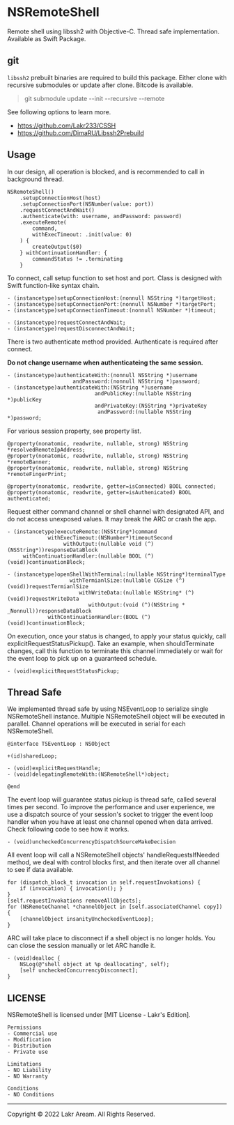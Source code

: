 # NSRemoteShell

Remote shell using libssh2 with Objective-C. Thread safe implementation. Available as Swift Package.

## git

`libssh2` prebuilt binaries are required to build this package. Either clone with recursive submodules or update after clone. Bitcode is available.

> git submodule update --init --recursive --remote

See following options to learn more.

- https://github.com/Lakr233/CSSH 
- https://github.com/DimaRU/Libssh2Prebuild

## Usage

In our design, all operation is blocked, and is recommended to call in background thread.

```
NSRemoteShell()
    .setupConnectionHost(host)
    .setupConnectionPort(NSNumber(value: port))
    .requestConnectAndWait()
    .authenticate(with: username, andPassword: password)
    .executeRemote(
        command,
        withExecTimeout: .init(value: 0)
    ) {
        createOutput($0) 
    } withContinuationHandler: {
        commandStatus != .terminating
    }
```

To connect, call setup function to set host and port. Class is designed with Swift function-like syntax chain.

```
- (instancetype)setupConnectionHost:(nonnull NSString *)targetHost;
- (instancetype)setupConnectionPort:(nonnull NSNumber *)targetPort;
- (instancetype)setupConnectionTimeout:(nonnull NSNumber *)timeout;

- (instancetype)requestConnectAndWait;
- (instancetype)requestDisconnectAndWait;
```

There is two authenticate method provided. Authenticate is required after connect.

**Do not change username when authenticateing the same session.**

```
- (instancetype)authenticateWith:(nonnull NSString *)username
                     andPassword:(nonnull NSString *)password;
- (instancetype)authenticateWith:(NSString *)username
                            andPublicKey:(nullable NSString *)publicKey
                            andPrivateKey:(NSString *)privateKey
                             andPassword:(nullable NSString *)password;
```

For various session property, see property list.

```
@property(nonatomic, readwrite, nullable, strong) NSString *resolvedRemoteIpAddress;
@property(nonatomic, readwrite, nullable, strong) NSString *remoteBanner;
@property(nonatomic, readwrite, nullable, strong) NSString *remoteFingerPrint;

@property(nonatomic, readwrite, getter=isConnected) BOOL connected;
@property(nonatomic, readwrite, getter=isAuthenicated) BOOL authenticated;
```

Request either command channel or shell channel with designated API, and do not access unexposed values. It may break the ARC or crash the app.

```
- (instancetype)executeRemote:(NSString*)command
             withExecTimeout:(NSNumber*)timeoutSecond
                  withOutput:(nullable void (^)(NSString*))responseDataBlock
     withContinuationHandler:(nullable BOOL (^)(void))continuationBlock;

- (instancetype)openShellWithTerminal:(nullable NSString*)terminalType
                    withTermianlSize:(nullable CGSize (^)(void))requestTermianlSize
                       withWriteData:(nullable NSString* (^)(void))requestWriteData
                          withOutput:(void (^)(NSString * _Nonnull))responseDataBlock
             withContinuationHandler:(BOOL (^)(void))continuationBlock;
```

On execution, once your status is changed, to apply your status quickly, call explicitRequestStatusPickup(). Take an example, when shouldTerminate changes, call this function to terminate this channel immediately or wait for the event loop to pick up on a guaranteed schedule.

```
- (void)explicitRequestStatusPickup;
```

## Thread Safe

We implemented thread safe by using NSEventLoop to serialize single NSRemoteShell instance. Multiple NSRemoteShell object will be executed in parallel. Channel operations will be executed in serial for each NSRemoteShell.

```
@interface TSEventLoop : NSObject

+(id)sharedLoop;

- (void)explicitRequestHandle;
- (void)delegatingRemoteWith:(NSRemoteShell*)object;

@end
```

The event loop will guarantee status pickup is thread safe, called several times per second. To improve the performance and user experience, we use a dispatch source of your session's socket to trigger the event loop handler when you have at least one channel opened when data arrived. Check following code to see how it works.

```
- (void)uncheckedConcurrencyDispatchSourceMakeDecision
```

All event loop will call a NSRemoteShell objects' handleRequestsIfNeeded method, we deal with control blocks first, and then iterate over all channel to see if data available.

```
for (dispatch_block_t invocation in self.requestInvokations) {
    if (invocation) { invocation(); }
}
[self.requestInvokations removeAllObjects];
for (NSRemoteChannel *channelObject in [self.associatedChannel copy]) {
    [channelObject insanityUncheckedEventLoop];
}
```

ARC will take place to disconnect if a shell object is no longer holds. You can close the session manually or let ARC handle it.

```
- (void)dealloc {
    NSLog(@"shell object at %p deallocating", self);
    [self uncheckedConcurrencyDisconnect];
}
```

## LICENSE

NSRemoteShell is licensed under [MIT License - Lakr's Edition].

```
Permissions
- Commercial use
- Modification
- Distribution
- Private use

Limitations
- NO Liability
- NO Warranty

Conditions
- NO Conditions
```

---

Copyright © 2022 Lakr Aream. All Rights Reserved.
